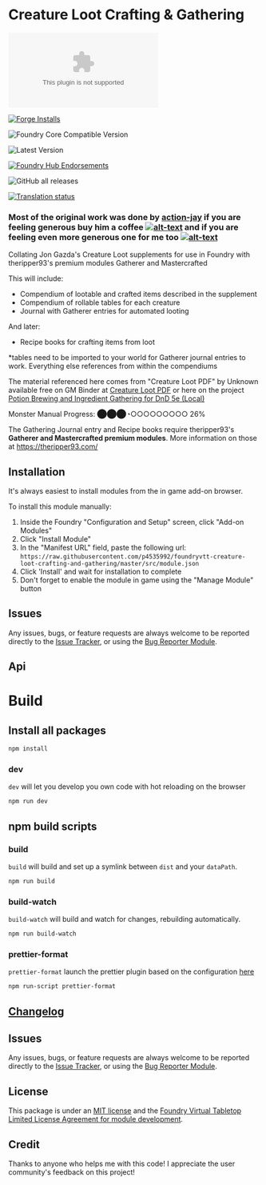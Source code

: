 # Creature Loot Crafting & Gathering

![Latest Release Download Count](https://img.shields.io/github/downloads/p4535992/foundryvtt-creature-loot-crafting-and-gathering/latest/module.zip?color=2b82fc&label=DOWNLOADS&style=for-the-badge)

[![Forge Installs](https://img.shields.io/badge/dynamic/json?label=Forge%20Installs&query=package.installs&suffix=%25&url=https%3A%2F%2Fforge-vtt.com%2Fapi%2Fbazaar%2Fpackage%2Fcreature-loot-crafting-and-gathering&colorB=006400&style=for-the-badge)](https://forge-vtt.com/bazaar#package=creature-loot-crafting-and-gathering)

![Foundry Core Compatible Version](https://img.shields.io/badge/dynamic/json.svg?url=https%3A%2F%2Fraw.githubusercontent.com%2Fp4535992%2Ffoundryvtt-creature-loot-crafting-and-gathering%2Fmaster%2Fmodule.json&label=Foundry%20Version&query=$.compatibleCoreVersion&colorB=orange&style=for-the-badge)

![Latest Version](https://img.shields.io/badge/dynamic/json.svg?url=https%3A%2F%2Fraw.githubusercontent.com%2Fp4535992%2Ffoundryvtt-creature-loot-crafting-and-gathering%2Fmaster%2Fmodule.json&label=Latest%20Release&prefix=v&query=$.version&colorB=red&style=for-the-badge)

[![Foundry Hub Endorsements](https://img.shields.io/endpoint?logoColor=white&url=https%3A%2F%2Fwww.foundryvtt-hub.com%2Fwp-json%2Fhubapi%2Fv1%2Fpackage%2Fcreature-loot-crafting-and-gathering%2Fshield%2Fendorsements&style=for-the-badge)](https://www.foundryvtt-hub.com/package/creature-loot-crafting-and-gathering/)

![GitHub all releases](https://img.shields.io/github/downloads/p4535992/foundryvtt-creature-loot-crafting-and-gathering/total?style=for-the-badge)

[![Translation status](https://weblate.foundryvtt-hub.com/widgets/creature-loot-crafting-and-gathering/-/287x66-black.png)](https://weblate.foundryvtt-hub.com/engage/creature-loot-crafting-and-gathering/)

### Most of the original work was done by [action-jay](https://github.com/action-jay/) if you are feeling generous buy him a coffee [![alt-text](https://img.shields.io/badge/-Patreon-%23ff424d?style=for-the-badge)](https://www.patreon.com/user/membership?u=78783518) and if you are feeling even more generous one for me too [![alt-text](https://img.shields.io/badge/-Patreon-%23ff424d?style=for-the-badge)](https://www.patreon.com/p4535992)

Collating Jon Gazda's Creature Loot supplements for use in Foundry with theripper93's premium modules Gatherer and Mastercrafted

This will include:
- Compendium of lootable and crafted items described in the supplement
- Compendium of rollable tables for each creature
- Journal with Gatherer entries for automated looting

And later:
- Recipe books for crafting items from loot

*tables need to be imported to your world for Gatherer journal entries to work. Everything else references from within the compendiums

The material referenced here comes from "Creature Loot PDF" by Unknown available free on GM Binder at [Creature Loot PDF](https://www.gmbinder.com/share/-L9zV7_eIrs3bqQ_cNd5) or here on the project [Potion Brewing and Ingredient Gathering for DnD 5e (Local)]()

Monster Manual Progress:
⬤⬤⬤◔○○○○○○○○○ 26%


The Gathering Journal entry and Recipe books require theripper93's **Gatherer and Mastercrafted premium modules**. More information on those at https://theripper93.com/

## Installation

It's always easiest to install modules from the in game add-on browser.

To install this module manually:
1.  Inside the Foundry "Configuration and Setup" screen, click "Add-on Modules"
2.  Click "Install Module"
3.  In the "Manifest URL" field, paste the following url:
`https://raw.githubusercontent.com/p4535992/foundryvtt-creature-loot-crafting-and-gathering/master/src/module.json`
4.  Click 'Install' and wait for installation to complete
5.  Don't forget to enable the module in game using the "Manage Module" button

## Issues

Any issues, bugs, or feature requests are always welcome to be reported directly to the [Issue Tracker](https://github.com/p4535992/foundryvtt-creature-loot-crafting-and-gathering/issues ), or using the [Bug Reporter Module](https://foundryvtt.com/packages/bug-reporter/).

## Api

# Build

## Install all packages

```bash
npm install
```

### dev

`dev` will let you develop you own code with hot reloading on the browser

```bash
npm run dev
```

## npm build scripts

### build

`build` will build and set up a symlink between `dist` and your `dataPath`.

```bash
npm run build
```

### build-watch

`build-watch` will build and watch for changes, rebuilding automatically.

```bash
npm run build-watch
```

### prettier-format

`prettier-format` launch the prettier plugin based on the configuration [here](./.prettierrc)

```bash
npm run-script prettier-format
```

## [Changelog](./CHANGELOG.md)

## Issues

Any issues, bugs, or feature requests are always welcome to be reported directly to the [Issue Tracker](https://github.com/p4535992/foundryvtt-creature-loot-crafting-and-gathering/issues ), or using the [Bug Reporter Module](https://foundryvtt.com/packages/bug-reporter/).

## License

This package is under an [MIT license](LICENSE) and the [Foundry Virtual Tabletop Limited License Agreement for module development](https://foundryvtt.com/article/license/).

## Credit

Thanks to anyone who helps me with this code! I appreciate the user community's feedback on this project!
